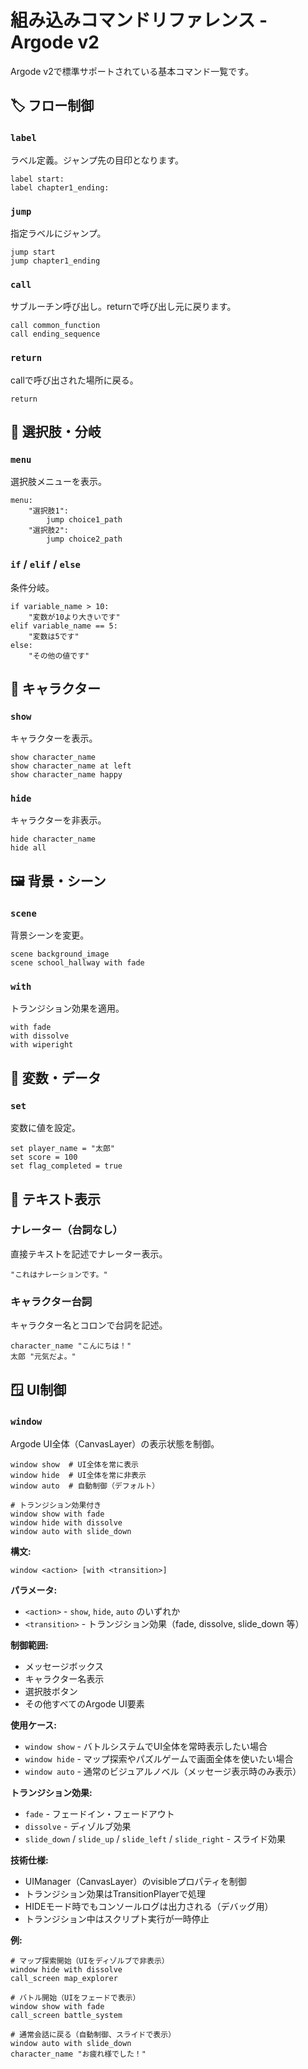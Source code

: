 # 組み込みコマンドリファレンス - Argode v2

Argode v2で標準サポートされている基本コマンド一覧です。

## 🏷️ フロー制御

### `label`
ラベル定義。ジャンプ先の目印となります。
```rgd
label start:
label chapter1_ending:
```

### `jump`
指定ラベルにジャンプ。
```rgd
jump start
jump chapter1_ending
```

### `call`
サブルーチン呼び出し。returnで呼び出し元に戻ります。
```rgd
call common_function
call ending_sequence
```

### `return`
callで呼び出された場所に戻る。
```rgd
return
```

## 🤔 選択肢・分岐

### `menu`
選択肢メニューを表示。
```rgd
menu:
    "選択肢1":
        jump choice1_path
    "選択肢2":
        jump choice2_path
```

### `if` / `elif` / `else`
条件分岐。
```rgd
if variable_name > 10:
    "変数が10より大きいです"
elif variable_name == 5:
    "変数は5です"
else:
    "その他の値です"
```

## 👤 キャラクター

### `show`
キャラクターを表示。
```rgd
show character_name
show character_name at left
show character_name happy
```

### `hide`
キャラクターを非表示。
```rgd
hide character_name
hide all
```

## 🖼️ 背景・シーン

### `scene`
背景シーンを変更。
```rgd
scene background_image
scene school_hallway with fade
```

### `with`
トランジション効果を適用。
```rgd
with fade
with dissolve
with wiperight
```

## 🧮 変数・データ

### `set`
変数に値を設定。
```rgd
set player_name = "太郎"
set score = 100
set flag_completed = true
```

## 💬 テキスト表示

### ナレーター（台詞なし）
直接テキストを記述でナレーター表示。
```rgd
"これはナレーションです。"
```

### キャラクター台詞
キャラクター名とコロンで台詞を記述。
```rgd
character_name "こんにちは！"
太郎 "元気だよ。"
```

## 🪟 UI制御

### `window`
Argode UI全体（CanvasLayer）の表示状態を制御。
```rgd
window show  # UI全体を常に表示
window hide  # UI全体を常に非表示
window auto  # 自動制御（デフォルト）

# トランジション効果付き
window show with fade
window hide with dissolve
window auto with slide_down
```

**構文:**
```rgd
window <action> [with <transition>]
```

**パラメータ:**
- `<action>` - `show`, `hide`, `auto` のいずれか
- `<transition>` - トランジション効果（fade, dissolve, slide_down 等）

**制御範囲:**
- メッセージボックス
- キャラクター名表示  
- 選択肢ボタン
- その他すべてのArgode UI要素

**使用ケース:**
- `window show` - バトルシステムでUI全体を常時表示したい場合
- `window hide` - マップ探索やパズルゲームで画面全体を使いたい場合  
- `window auto` - 通常のビジュアルノベル（メッセージ表示時のみ表示）

**トランジション効果:**
- `fade` - フェードイン・フェードアウト
- `dissolve` - ディゾルブ効果
- `slide_down` / `slide_up` / `slide_left` / `slide_right` - スライド効果

**技術仕様:**
- UIManager（CanvasLayer）のvisibleプロパティを制御
- トランジション効果はTransitionPlayerで処理
- HIDEモード時でもコンソールログは出力される（デバッグ用）
- トランジション中はスクリプト実行が一時停止

**例:**
```rgd
# マップ探索開始（UIをディゾルブで非表示）
window hide with dissolve
call_screen map_explorer

# バトル開始（UIをフェードで表示）
window show with fade
call_screen battle_system

# 通常会話に戻る（自動制御、スライドで表示）
window auto with slide_down
character_name "お疲れ様でした！"
```